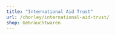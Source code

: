 ```yaml
---
title: "International Aid Trust"
url: /chorley/international-aid-trust/
shop: Gebrauchtwaren
---
```

